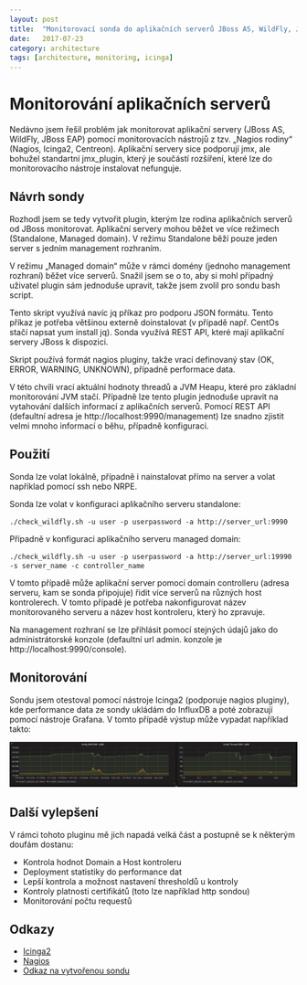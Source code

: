 ```yaml
---
layout: post
title:  "Monitorovací sonda do aplikačních serverů JBoss AS, WildFly, JBoss EAP"
date:   2017-07-23
category: architecture
tags: [architecture, monitoring, icinga]
---
```


# Monitorování aplikačních serverů

Nedávno jsem řešil problém jak monitorovat aplikační servery (JBoss AS, WildFly, JBoss EAP) pomocí monitorovacích nástrojů z tzv. „Nagios rodiny“ (Nagios, Icinga2, Centreon). Aplikační servery sice podporují jmx, ale bohužel standartní jmx\_plugin, který je součástí rozšíření, které lze do monitorovacího nástroje instalovat nefunguje.  


## Návrh sondy
Rozhodl jsem se tedy vytvořit plugin, kterým lze rodina aplikačních serverů od JBoss monitorovat. Aplikační servery mohou běžet ve více režimech (Standalone, Managed domain). V režimu Standalone běží pouze jeden server s jedním management rozhraním.

V režimu „Managed domain“ může v rámci domény (jednoho management rozhraní) běžet více serverů. Snažil jsem se o to, aby si mohl případný uživatel plugin sám jednoduše upravit, takže jsem zvolil pro sondu bash script. 

Tento skript využívá navíc jq příkaz pro podporu JSON formátu. Tento příkaz je potřeba většinou externě doinstalovat (v případě např. CentOs stačí napsat yum install jq). Sonda využívá REST API, které mají aplikační servery JBoss k dispozici. 

Skript používá formát nagios pluginy, takže vrací definovaný stav (OK, ERROR, WARNING, UNKNOWN), případně performace data. 

V této chvíli vrací aktuální hodnoty threadů a JVM Heapu, které pro základní monitorování JVM stačí. Případně lze tento plugin jednoduše upravit na vytahování dalších informací z aplikačních serverů. Pomocí REST API (defaultní adresa je http://localhost:9990/management) lze snadno zjistit velmi mnoho informací o běhu, případně konfiguraci. 


## Použití 
Sonda lze volat lokálně, případně i nainstalovat přímo na server a volat například pomocí ssh nebo NRPE. 

Sonda lze volat v konfiguraci aplikačního serveru standalone:
```shell
./check_wildfly.sh -u user -p userpassword -a http://server_url:9990 
```

Případně  v konfiguraci aplikačního serveru managed domain:
```shell
./check_wildfly.sh -u user -p userpassword -a http://server_url:19990 -s server_name -c controller_name 
```
V tomto případě může aplikační server pomocí domain controlleru (adresa serveru, kam se sonda připojuje) řidit více serverů na různých host kontrolerech. V tomto případě je potřeba nakonfigurovat název monitorovaného serveru a název host kontroleru, který ho zpravuje.

Na management rozhraní se lze přihlásit pomocí stejných údajů jako do administrátorské konzole (defaultní url admin. konzole je http://localhost:9990/console).

## Monitorování 
Sondu jsem otestoval pomocí nástroje Icinga2 (podporuje nagios pluginy), kde performance data ze sondy ukládám do InfluxDB a poté zobrazují pomocí nástroje Grafana.
V tomto případě výstup může vypadat například takto:

![Grafana JBoss plugin](/public/plugin/grafana.png "Grafana JBoss plugin")


## Další vylepšení
V rámci tohoto pluginu mě jich napadá velká část a postupně se k některým doufám dostanu:

* Kontrola hodnot Domain a Host kontroleru
* Deployment statistiky do performance dat
* Lepší kontrola a možnost nastavení thresholdů u kontroly
* Kontroly platnosti certifikátů (toto lze například http sondou)
* Monitorování počtu requestů 

## Odkazy 

* [Icinga2](https://www.icinga.com)
* [Nagios](https://www.nagios.org)
* [Odkaz na vytvořenou sondu](https://github.com/vladimirmezera/icinga2-plugins/tree/master/wildfly-plugin)
